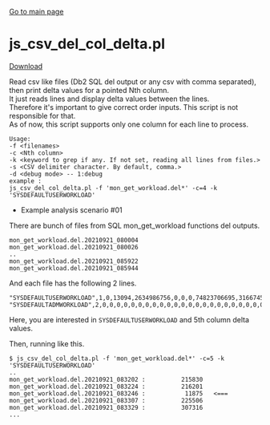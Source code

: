 [Go to main page](https://github.ibm.com/junsulee/db2tools) 
# js_csv_del_col_delta.pl   

[Download](https://github.ibm.com/junsulee/db2tools/blob/master/js_csv_del_col_delta.pl)    

Read csv like files (Db2 SQL del output or any csv with comma separated), then print delta values for a pointed Nth column.  
It just reads lines and display delta values between the lines.   
Therefore it's important to give correct order inputs. This script is not responsible for that.    
As of now, this script supports only one column for each line to process.  

``` 
Usage:
-f <filenames>
-c <Nth column>
-k <keyword to grep if any. If not set, reading all lines from files.>
-s <CSV delimiter character. By default, comma.>
-d <debug mode> -- 1:debug
example : 
js_csv_del_col_delta.pl -f 'mon_get_workload.del*' -c=4 -k 'SYSDEFAULTUSERWORKLOAD'
```   

* Example analysis scenario #01   

There are bunch of files from SQL mon_get_workload functions del outputs.    

```
mon_get_workload.del.20210921_080004
mon_get_workload.del.20210921_080026
..
mon_get_workload.del.20210921_085922
mon_get_workload.del.20210921_085944
```
And each file has the following 2 lines.   
```
"SYSDEFAULTUSERWORKLOAD",1,0,13094,2634986756,0,0,0,74823706695,31667459526,137004425,131565,37767,0,62677331,61840920,0,0,0,0,1749,11165,0,111065320,18844,719590742505,0,39263990772,185014311,180441094,18920208,525441108,51124592,4415197862,1088351,4471789670,1451119,46759,251215,1838822731,12167,16332413,86698907964,89922,16444901,0,0,15153635,4865,0,0,509055249,421097338,9285758871,1841843712,1041706883868,6315747691,2134133629625,7162860897088,12068062,5920773613,75011201,5920789313,1812130048,2893255558,0,0,312081492357,975970865,9285758711,7414175,7411511,155910613,155910661,0,0,3363406,180764,147637,44089,207,71,30,827266842,459340403,2634999850,850121927,375957898,2657835958,14779074,112902167,565174733,57941321,3280145749,16923,18532,15903,398938,14319,12927182,9189937,54,0,0,0,0,0,0,17121,13063286233,44269,2780855411,0,0,0,0,0,0,0,0,0,0,0,0,0,0,74898033789,0,0,0,31605750171,0,0,0,37767,0,0,0,0,0,0,98,36,0,0,0,362768,56591808,0,1088351,4415197862,46759,1088351,4415197862,251215,14778513,14778752,0,0,0,24101859,130374031,0,0,0,0,0,0,0,19522,0,0,279,0,0,0,1283922680,25902867,0,437630,0,0,75146720,24483472091,209350996,0,7008630,0,0,16823,1344,0,0,0,0,131994,25150615,36866511,2634958203,13094,0,479822,106595,16919,456412,94492,16919,74898033789,31605750171,37767,0,0,0,0,0,0,0,0,28691546,199180299,258419059,39703272,0,0,0,0,0,0,2631435566,3280781934,13124,2164124733,470840392,67,0,0,0,0,0,0,0,16701,0,0,0,0,0,0,0,0,0,0,0,0,0,0,0,0,0,0,0,0,0,0,0,0,0,0,0,0,0,0,0,0,0,0,0,0,0,0,0,0,0,0,0,0,0,0,0,0,0,0,0,0,0,0,0,0,0,0,0,0,0,0,0,0,0,0,0,0,0,0,810460469,809501135,4,8688099,357495,244,7420,0,691349,0,691349,7420,0,0,0,0,0,423750427,6027826175,11462,10265,0,0,0,0,0,0,0,2634986074,0,0,+0.00000000000000E+000,+0.00000000000000E+000,0,2634999850,0,0
"SYSDEFAULTADMWORKLOAD",2,0,0,0,0,0,0,0,0,0,0,0,0,0,0,0,0,0,0,0,0,0,0,0,0,0,0,0,0,0,0,0,0,0,0,0,0,0,0,0,0,0,0,0,0,0,0,0,0,0,0,0,0,0,0,0,0,0,0,0,0,0,0,0,0,0,0,0,0,0,0,0,0,0,0,0,0,0,0,0,0,0,0,0,0,0,0,0,0,0,0,0,0,0,0,0,0,0,0,0,0,0,0,0,0,0,0,0,0,0,0,0,0,0,0,0,0,0,0,0,0,0,0,0,0,0,0,0,0,0,0,0,0,0,0,0,0,0,0,0,0,0,0,0,0,0,0,0,0,0,0,0,0,0,0,0,0,0,0,0,0,0,0,0,0,0,0,0,0,0,0,0,0,0,0,0,0,0,0,0,0,0,0,0,0,0,0,0,0,0,0,0,0,0,0,0,0,0,0,0,0,0,0,0,0,0,0,0,0,0,0,0,0,0,0,0,0,0,0,0,0,0,0,0,0,0,0,0,0,0,0,0,0,0,0,0,0,0,0,0,0,0,0,0,0,0,0,0,0,0,0,0,0,0,0,0,0,0,0,0,0,0,0,0,0,0,0,0,0,0,0,0,0,0,0,0,0,0,0,0,0,0,0,0,0,0,0,0,0,0,0,0,0,0,0,0,0,0,0,0,0,0,0,0,0,0,0,0,0,0,0,0,0,0,0,0,0,0,0,0,0,0,0,0,0,0,0,0,0,0,0,0,0,0,0,0,0,0,0,0,0,0,+0.00000000000000E+000,+0.00000000000000E+000,0,0,0,0
```
Here, you are interested in `SYSDEFAULTUSERWORKLOAD` and 5th column delta values.     

Then, running like this.    


```
$ js_csv_del_col_delta.pl -f 'mon_get_workload.del*' -c=5 -k 'SYSDEFAULTUSERWORKLOAD' 
..
mon_get_workload.del.20210921_083202 :          215830 
mon_get_workload.del.20210921_083224 :          216201 
mon_get_workload.del.20210921_083246 :           11875   <===
mon_get_workload.del.20210921_083307 :          225506 
mon_get_workload.del.20210921_083329 :          307316 
...
```